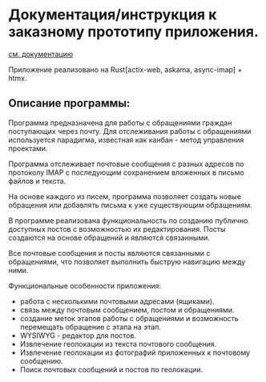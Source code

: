# Документация/инструкция к заказному прототипу приложения.

[см. документацию](https://mae664128.github.io/nrk-book-tmp/introduction.html)

Приложение реализовано на Rust[actix-web, askama, async-imap] + htmx.

## Описание программы:

Программа предназначена для работы с обращениями граждан поступающих через почту. Для отслеживания работы с обращениями используется парадигма, известная как канбан - метод управления проектами.

Программа отслеживает почтовые сообщения с разных адресов по протоколу IMAP с последующим сохранением вложенных в письмо файлов и текста.

На основе каждого из писем, программа позволяет создать новые обращения или добавлять письма к уже существующим обращениям.

В программе реализована функциональность по созданию публично доступных постов с возможностью их редактирования. Посты создаются на основе обращений и являются связанными.

Все почтовые сообщения и посты являются связанными с обращениями, что позволяет выполнить быструю навигацию между ними.

Функциональные особенности приложения:

  - работа с несколькими почтовыми адресами (ящиками).
  - связь между почтовым сообщением, постом и обращениями.
  - создание меток этапов работы с обращениями и возможность перемещать обращение с этапа на этап.
  - WYSIWYG - редактор для постов.
  - Извлечение геолокации из текста почтового сообщения.
  - Извлечение геолокации из фотографий приложенных к почтовому сообщению.
  - Поиск почтовых сообщений и постов по геолокации.
